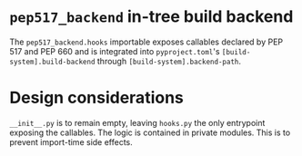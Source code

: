 # `pep517_backend` in-tree build backend

The `pep517_backend.hooks` importable exposes callables declared by PEP 517
and PEP 660 and is integrated into `pyproject.toml`'s
`[build-system].build-backend` through `[build-system].backend-path`.

# Design considerations

`__init__.py` is to remain empty, leaving `hooks.py` the only entrypoint
exposing the callables. The logic is contained in private modules. This is
to prevent import-time side effects.
